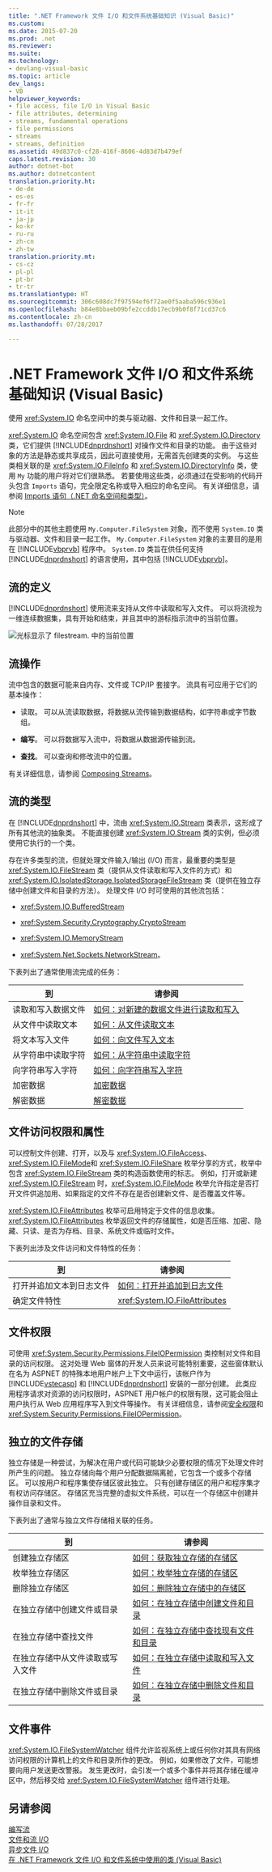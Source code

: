 ```yaml
---
title: ".NET Framework 文件 I/O 和文件系统基础知识 (Visual Basic)"
ms.custom: 
ms.date: 2015-07-20
ms.prod: .net
ms.reviewer: 
ms.suite: 
ms.technology:
- devlang-visual-basic
ms.topic: article
dev_langs:
- VB
helpviewer_keywords:
- file access, file I/O in Visual Basic
- file attributes, determining
- streams, fundamental operations
- file permissions
- streams
- streams, definition
ms.assetid: 49d837c0-cf28-416f-8606-4d83d7b479ef
caps.latest.revision: 30
author: dotnet-bot
ms.author: dotnetcontent
translation.priority.ht:
- de-de
- es-es
- fr-fr
- it-it
- ja-jp
- ko-kr
- ru-ru
- zh-cn
- zh-tw
translation.priority.mt:
- cs-cz
- pl-pl
- pt-br
- tr-tr
ms.translationtype: HT
ms.sourcegitcommit: 306c608dc7f97594ef6f72ae0f5aaba596c936e1
ms.openlocfilehash: b84e8bbaeb09bfe2ccddb17ecb9b0f8f71cd37c6
ms.contentlocale: zh-cn
ms.lasthandoff: 07/28/2017

---
```

# <a name="basics-of-net-framework-file-io-and-the-file-system-visual-basic"></a>.NET Framework 文件 I/O 和文件系统基础知识 (Visual Basic)
使用 <xref:System.IO> 命名空间中的类与驱动器、文件和目录一起工作。  
  
 <xref:System.IO> 命名空间包含 <xref:System.IO.File> 和 <xref:System.IO.Directory> 类，它们提供 [!INCLUDE[dnprdnshort](~/includes/dnprdnshort-md.md)] 对操作文件和目录的功能。 由于这些对象的方法是静态或共享成员，因此可直接使用，无需首先创建类的实例。 与这些类相关联的是 <xref:System.IO.FileInfo> 和 <xref:System.IO.DirectoryInfo> 类，使用 `My` 功能的用户将对它们很熟悉。 若要使用这些类，必须通过在受影响的代码开头包含 `Imports` 语句，完全限定名称或导入相应的命名空间。 有关详细信息，请参阅 [Imports 语句（.NET 命名空间和类型）](../../../../visual-basic/language-reference/statements/imports-statement-net-namespace-and-type.md)。  
  
> [!NOTE]
>  此部分中的其他主题使用 `My.Computer.FileSystem` 对象，而不使用 `System.IO` 类与驱动器、文件和目录一起工作。 `My.Computer.FileSystem` 对象的主要目的是用在 [!INCLUDE[vbprvb](~/includes/vbprvb-md.md)] 程序中。 `System.IO` 类旨在供任何支持 [!INCLUDE[dnprdnshort](~/includes/dnprdnshort-md.md)] 的语言使用，其中包括 [!INCLUDE[vbprvb](~/includes/vbprvb-md.md)]。  
  
## <a name="definition-of-a-stream"></a>流的定义  
 [!INCLUDE[dnprdnshort](~/includes/dnprdnshort-md.md)] 使用流来支持从文件中读取和写入文件。 可以将流视为一维连续数据集，具有开始和结束，并且其中的游标指示流中的当前位置。  
  
 ![光标显示了 filestream.](../../../../visual-basic/developing-apps/programming/drives-directories-files/media/filestream.gif "FileStream") 中的当前位置  
  
## <a name="stream-operations"></a>流操作  
 流中包含的数据可能来自内存、文件或 TCP/IP 套接字。 流具有可应用于它们的基本操作：  
  
-   读取。 可以从流读取数据，将数据从流传输到数据结构，如字符串或字节数组。  
  
-   **编写**。 可以将数据写入流中，将数据从数据源传输到流。  
  
-   **查找**。 可以查询和修改流中的位置。  
  
 有关详细信息，请参阅 [Composing Streams](https://msdn.microsoft.com/library/e4y2dch9)。  
  
## <a name="types-of-streams"></a>流的类型  
 在 [!INCLUDE[dnprdnshort](~/includes/dnprdnshort-md.md)] 中，流由 <xref:System.IO.Stream> 类表示，这形成了所有其他流的抽象类。 不能直接创建 <xref:System.IO.Stream> 类的实例，但必须使用它执行的一个类。  
  
 存在许多类型的流，但就处理文件输入/输出 (I/O) 而言，最重要的类型是 <xref:System.IO.FileStream> 类（提供从文件读取和写入文件的方式）和 <xref:System.IO.IsolatedStorage.IsolatedStorageFileStream> 类（提供在独立存储中创建文件和目录的方法）。 处理文件 I/O 时可使用的其他流包括：  
  
-   <xref:System.IO.BufferedStream>  
  
-   <xref:System.Security.Cryptography.CryptoStream>  
  
-   <xref:System.IO.MemoryStream>  
  
-   <xref:System.Net.Sockets.NetworkStream>。  
  
 下表列出了通常使用流完成的任务：  
  
|到|请参阅|
|---|---|   
|读取和写入数据文件|[如何：对新建的数据文件进行读取和写入](https://msdn.microsoft.com/library/36b93480.aspx)|  
|从文件中读取文本|[如何：从文件读取文本](https://msdn.microsoft.com/library/db5x7c0d.aspx)|  
|将文本写入文件|[如何：向文件写入文本](https://msdn.microsoft.com/library/6ka1wd3w.aspx)|  
|从字符串中读取字符|[如何：从字符串中读取字符](https://msdn.microsoft.com/library/9yyz8a6c.aspx)|  
|向字符串写入字符|[如何：向字符串写入字符](https://msdn.microsoft.com/library/z4kzt0dd.aspx)|  
|加密数据|[加密数据](https://msdn.microsoft.com/library/as0w18af.aspx)|  
|解密数据|[解密数据](https://msdn.microsoft.com/library/te15te69.aspx)|  
  
## <a name="file-access-and-attributes"></a>文件访问权限和属性  
 可以控制文件创建、打开，以及与 <xref:System.IO.FileAccess>、<xref:System.IO.FileMode>和 <xref:System.IO.FileShare> 枚举分享的方式，枚举中包含 <xref:System.IO.FileStream> 类的构造函数使用的标志。 例如，打开或新建 <xref:System.IO.FileStream> 时，<xref:System.IO.FileMode> 枚举允许指定是否打开文件供追加用、如果指定的文件不存在是否创建新文件、是否覆盖文件等。  
  
 <xref:System.IO.FileAttributes> 枚举可启用特定于文件的信息收集。 <xref:System.IO.FileAttributes> 枚举返回文件的存储属性，如是否压缩、加密、隐藏、只读、是否为存档、目录、系统文件或临时文件。  
  
 下表列出涉及文件访问和文件特性的任务：  
  
|到|请参阅|  
|---|---|
|打开并追加文本到日志文件|[如何：打开并追加到日志文件](https://msdn.microsoft.com/library/3zc0w663.aspx)|  
|确定文件特性|<xref:System.IO.FileAttributes>|  
  
## <a name="file-permissions"></a>文件权限  
 可使用 <xref:System.Security.Permissions.FileIOPermission> 类控制对文件和目录的访问权限。 这对处理 Web 窗体的开发人员来说可能特别重要，这些窗体默认在名为 ASPNET 的特殊本地用户帐户上下文中运行，该帐户作为 [!INCLUDE[vstecasp](~/includes/vstecasp-md.md)] 和 [!INCLUDE[dnprdnshort](~/includes/dnprdnshort-md.md)] 安装的一部分创建。 此类应用程序请求对资源的访问权限时，ASPNET 用户帐户的权限有限，这可能会阻止用户执行从 Web 应用程序写入到文件等操作。 有关详细信息，请参阅[安全权限](http://msdn.microsoft.com/en-us/b03757b4-e926-4196-b738-3733ced2bda0)和 <xref:System.Security.Permissions.FileIOPermission>。  
  
## <a name="isolated-file-storage"></a>独立的文件存储  
 独立存储是一种尝试，为解决在用户或代码可能缺少必要权限的情况下处理文件时所产生的问题。 独立存储向每个用户分配数据隔离舱，它包含一个或多个存储区。 可以按用户和程序集使存储区彼此独立。 只有创建存储区的用户和程序集才有权访问存储区。 存储区充当完整的虚拟文件系统，可以在一个存储区中创建并操作目录和文件。  
  
 下表列出了通常与独立文件存储相关联的任务。  
  
|到|请参阅|
|---|---|  
|创建独立存储区|[如何：获取独立存储的存储区](https://msdn.microsoft.com/library/k48a6h13.aspx)|  
|枚举独立存储区|[如何：枚举独立存储的存储区](https://msdn.microsoft.com/library/c3dy613a.aspx)|  
|删除独立存储区|[如何：删除独立存储中的存储区](https://msdn.microsoft.com/library/5w71t104.aspx)|  
|在独立存储中创建文件或目录|[如何：在独立存储中创建文件和目录](https://msdn.microsoft.com/library/6h2ws3ft.aspx)|  
|在独立存储中查找文件|[如何：在独立存储中查找现有文件和目录](https://msdn.microsoft.com/library/zd5e2z84.aspx)|  
|在独立存储中从文件读取或写入文件|[如何：在独立存储中读取和写入文件](https://msdn.microsoft.com/library/xf96a1wz.aspx)|  
|在独立存储中删除文件或目录|[如何：在独立存储中删除文件和目录](https://msdn.microsoft.com/library/kx3852wf.aspx)|  
  
## <a name="file-events"></a>文件事件  
 <xref:System.IO.FileSystemWatcher> 组件允许监视系统上或任何你对其具有网络访问权限的计算机上的文件和目录所作的更改。 例如，如果修改了文件，可能想要向用户发送更改警报。 发生更改时，会引发一个或多个事件并将其存储在缓冲区中，然后移交给 <xref:System.IO.FileSystemWatcher> 组件进行处理。  
  
## <a name="see-also"></a>另请参阅  
 [编写流](https://msdn.microsoft.com/library/e4y2dch9)   
 [文件和流 I/O](https://msdn.microsoft.com/library/k3352a4t)   
 [异步文件 I/O](https://msdn.microsoft.com/library/kztecsys)   
 [在 .NET Framework 文件 I/O 和文件系统中使用的类 (Visual Basic)](../../../../visual-basic/developing-apps/programming/drives-directories-files/classes-used-in-net-framework-file-io-and-the-file-system.md)

